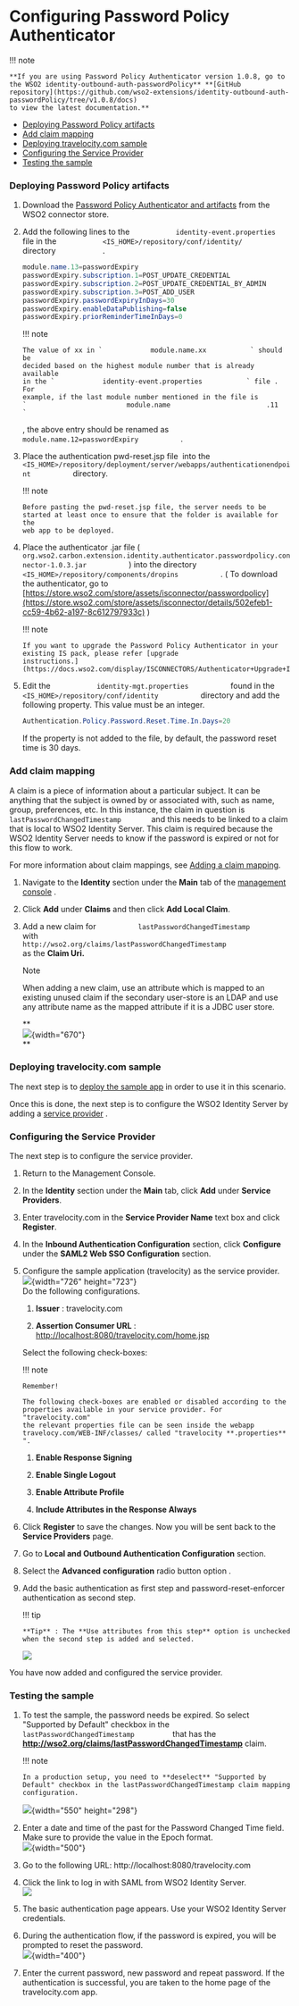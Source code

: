 # Configuring Password Policy Authenticator

!!! note
    
    **If you are using Password Policy Authenticator version 1.0.8, go to
    the WSO2 identity-outbound-auth-passwordPolicy** **[GitHub
    repository](https://github.com/wso2-extensions/identity-outbound-auth-passwordPolicy/tree/v1.0.8/docs)
    to view the latest documentation.**
    

-   [Deploying Password Policy
    artifacts](#ConfiguringPasswordPolicyAuthenticator-DeployingPasswordPolicyartifactsDeployingPasswordPolicyartifacts)
-   [Add claim
    mapping](#ConfiguringPasswordPolicyAuthenticator-Addclaimmapping)
-   [Deploying travelocity.com
    sample](#ConfiguringPasswordPolicyAuthenticator-Deployingtravelocity.comsampleDeployingtravelocity.comsample)
-   [Configuring the Service
    Provider](#ConfiguringPasswordPolicyAuthenticator-ConfiguringtheserviceproviderConfiguringtheServiceProvider)
-   [Testing the
    sample](#ConfiguringPasswordPolicyAuthenticator-TestingthesampleTestingthesample)

### Deploying Password Policy artifacts

1.  Download the [Password Policy Authenticator and
    artifacts](https://store.wso2.com/store/assets/isconnector/details/502efeb1-cc59-4b62-a197-8c612797933c)
    from the WSO2 connector store.

2.  Add the following lines to the
    `            identity-event.properties           ` file in the
    `            <IS_HOME>/repository/conf/identity/           `
    directory `            .           `

    ``` java
    module.name.13=passwordExpiry
    passwordExpiry.subscription.1=POST_UPDATE_CREDENTIAL
    passwordExpiry.subscription.2=POST_UPDATE_CREDENTIAL_BY_ADMIN
    passwordExpiry.subscription.3=POST_ADD_USER
    passwordExpiry.passwordExpiryInDays=30
    passwordExpiry.enableDataPublishing=false
    passwordExpiry.priorReminderTimeInDays=0
    ```

    !!! note
    
        The value of xx in `            module.name.xx           ` should be
        decided based on the highest module number that is already available
        in the `            identity-event.properties           ` file . For
        example, if the last module number mentioned in the file is
        `                         module.name                        .11           `
       , the above entry should be renamed as
        `            module.name.12=passwordExpiry           ` .
    

3.  Place the authentication pwd-reset.jsp file  into the
    `            <IS_HOME>/repository/deployment/server/webapps/authenticationendpoint           `
    directory.

    !!! note
    
        Before pasting the pwd-reset.jsp file, the server needs to be
        started at least once to ensure that the folder is available for the
        web app to be deployed.
    

4.  Place the authenticator .jar file (
    `            org.wso2.carbon.extension.identity.authenticator.passwordpolicy.connector-1.0.3.jar           `
    ) into the directory
    `            <IS_HOME>/repository/components/dropins           ` . (
    To download the authenticator, go to
    [https://store.wso2.com/store/assets/isconnector/passwordpolicy](https://store.wso2.com/store/assets/isconnector/details/502efeb1-cc59-4b62-a197-8c612797933c)
    )

    !!! note
    
        If you want to upgrade the Password Policy Authenticator in your
        existing IS pack, please refer [upgrade
        instructions.](https://docs.wso2.com/display/ISCONNECTORS/Authenticator+Upgrade+Instructions)
    

5.  Edit the `            identity-mgt.properties           ` found in
    the `            <IS_HOME>/repository/conf/identity           `
    directory and add the following property. This value must be an
    integer.

    ``` java
    Authentication.Policy.Password.Reset.Time.In.Days=20
    ```

    If the property is not added to the file, by default, the password
    reset time is 30 days.

### Add claim mapping

A claim is a piece of information about a particular subject. It can be
anything that the subject is owned by or associated with, such as name,
group, preferences, etc. In this instance, the claim in question is
`         lastPasswordChangedTimestamp        ` and this needs to be
linked to a claim that is local to WSO2 Identity Server. This claim is
required because the WSO2 Identity Server needs to know if the password
is expired or not for this flow to work.

For more information about claim mappings, see [Adding a claim
mapping](https://docs.wso2.com/identity-server/Adding+Claim+Mapping).

1.  Navigate to the **Identity** section under the **Main** tab of the
    [management
    console](https://docs.wso2.com/identity-server/Getting+Started+with+the+Management+Console)
    .
2.  Click **Add** under **Claims** and then click **Add Local Claim**.
3.  Add a new claim for
    `           lastPasswordChangedTimestamp          ` with
    `                       http://wso2.org/claims/lastPasswordChangedTimestamp                     `
    as the **Claim Uri.**

    Note

    When adding a new claim, use an attribute which is mapped to an
    existing unused claim if the secondary user-store is an LDAP and use
    any attribute name as the mapped attribute if it is a JDBC user
    store.

    **  
    ![](attachments/50511336/97551782.png){width="670"}  
    **

### Deploying travelocity.com sample

The next step is to [deploy the sample app](_Deploying_the_Sample_App_)
in order to use it in this scenario.

Once this is done, the next step is to configure the WSO2 Identity
Server by adding a [service
provider](https://docs.wso2.com/display/IS530/Adding+and+Configuring+a+Service+Provider)
.

### Configuring the Service Provider

The next step is to configure the service provider.

1.  Return to the Management Console.

2.  In the **Identity** section under the **Main** tab, click **Add**
    under **Service Providers**.

3.  Enter travelocity.com in the **Service Provider Name** text box and
    click **Register**.

4.  In the **Inbound Authentication Configuration** section, click
    **Configure** under the **SAML2 Web SSO Configuration** section.

5.  Configure the sample application (travelocity) as the service
    provider.  
    ![](attachments/50511336/50688127.png){width="726" height="723"}  
    Do the following configurations.

    1.  **Issuer** : travelocity.com

    2.  **Assertion Consumer URL** :
        <http://localhost:8080/travelocity.com/home.jsp>

    Select the following check-boxes:

    !!! note
    
        Remember!
    
        The following check-boxes are enabled or disabled according to the
        properties available in your service provider. For "travelocity.com"
        the relevant properties file can be seen inside the webapp
        travelocy.com/WEB-INF/classes/ called "travelocity **.properties**
        ".
    

      

    1.  **Enable Response Signing**

    2.  **Enable Single Logout**

    3.  **Enable Attribute Profile**

    4.  **Include Attributes in the Response Always**

6.  Click **Register** to save the changes. Now you will be sent back to
    the **Service Providers** page.

7.  Go to **Local and Outbound Authentication Configuration** section.

8.  Select the **Advanced** **configuration** radio button option .

9.  Add the basic authentication as first step and
    password-reset-enforcer authentication as second step.

    !!! tip
    
        **Tip** : The **Use attributes from this step** option is unchecked
        when the second step is added and selected.
    

    ![](attachments/50511336/50688128.png)

You have now added and configured the service provider.

### Testing the sample

1.  To test the sample, the password needs be expired. So select
    "Supported by Default" checkbox in the
    `           lastPasswordChangedTimestamp          ` that has the
    **http://wso2.org/claims/lastPasswordChangedTimestamp** claim.

    !!! note
    
        In a production setup, you need to **deselect** "Supported by
        Default" checkbox in the lastPasswordChangedTimestamp claim mapping
        configuration.
    

    ![](attachments/50511336/51252088.png){width="550" height="298"}  

2.  Enter a date and time of the past for the Password Changed Time
    field. Make sure to provide the value in the Epoch format.  
    ![](attachments/50511336/51252089.png){width="500"}
3.  Go to the following URL: http://localhost:8080/travelocity.com
4.  Click the link to log in with SAML from WSO2 Identity Server.  
    ![](attachments/50511336/50688116.png)

5.  The basic authentication page appears. Use your WSO2 Identity Server
    credentials.

6.  During the authentication flow, if the password is expired, you will
    be prompted to reset the password.  
    ![](attachments/50511336/50688130.png){width="400"}
7.  Enter the current password, new password and repeat password. If the
    authentication is successful, you are taken to the home page of the
    travelocity.com app.
